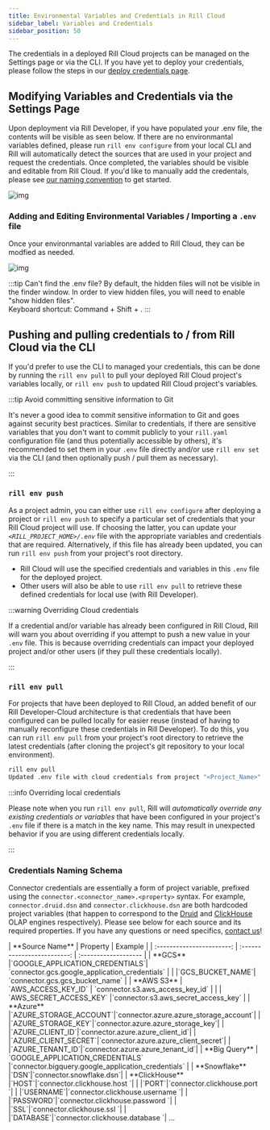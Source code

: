 ```yaml
---
title: Environmental Variables and Credentials in Rill Cloud
sidebar_label: Variables and Credentials 
sidebar_position: 50
---
```


The credentials in a deployed Rill Cloud projects can be managed on the Settings page or via the CLI. If you have yet to deploy your credentials, please follow the steps in our [deploy credentials page](/deploy/deploy-credentials#configure-environmental-variables-and-credentials-for-rill-cloud). 

## Modifying Variables and Credentials via the Settings Page
Upon deployment via Rill Developer, if you have populated your .env file, the contents will be visible as seen below. If there are no environmantal variables defined, please run `rill env configure` from your local CLI and Rill will automatically detect the sources that are used in your project and request the credentials. Once completed, the variables should be visible and editable from Rill Cloud. If you'd like to manually add the credentals, please see [our naming convention](#credentials-naming-schema) to get started. 

![img](/img/tutorials/admin/env-var-ui.png)

### Adding and Editing Environmental Variables / Importing a `.env` file
Once your environmantal variables are added to Rill Cloud, they can be modfied as needed.

![img](/img/manage/var-and-creds/add-variable.png)

:::tip Can't find the .env file?
By default, the hidden files will not be visible in the finder window. In order to view hidden files, you will need to enable "show hidden files".  
Keyboard shortcut: Command + Shift + .
:::

## Pushing and pulling credentials to / from Rill Cloud via the CLI

If you'd prefer to use the CLI to managed your credentials, this can be done by running the `rill env pull` to pull your deployed Rill Cloud project's variables locally, or `rill env push` to updated Rill Cloud project's variables.

:::tip Avoid committing sensitive information to Git

It's never a good idea to commit sensitive information to Git and goes against security best practices. Similar to credentials, if there are sensitive variables that you don't want to commit publicly to your `rill.yaml` configuration file (and thus potentially accessible by others), it's recommended to set them in your `.env` file directly and/or use `rill env set` via the CLI (and then optionally push / pull them as necessary).

:::

### `rill env push`

As a project admin, you can either use `rill env configure` after deploying a project or `rill env push` to specify a particular set of credentials that your Rill Cloud project will use. If choosing the latter, you can update your *`<RILL_PROJECT_HOME>/.env`* file with the appropriate variables and credentials that are required. Alternatively, if this file has already been updated, you can run `rill env push` from your project's root directory.
- Rill Cloud will use the specified credentials and variables in this `.env` file for the deployed project.
- Other users will also be able to use `rill env pull` to retrieve these defined credentials for local use (with Rill Developer).

:::warning Overriding Cloud credentials

If a credential and/or variable has already been configured in Rill Cloud, Rill will warn you about overriding if you attempt to push a new value in your `.env` file. This is because overriding credentials can impact your deployed project and/or other users (if they pull these credentials locally).

:::

### `rill env pull`

For projects that have been deployed to Rill Cloud, an added benefit of our Rill Developer-Cloud architecture is that credentials that have been configured can be pulled locally for easier reuse (instead of having to manually reconfigure these credentials in Rill Developer). To do this, you can run `rill env pull` from your project's root directory to retrieve the latest credentials (after cloning the project's git repository to your local environment).

```bash
rill env pull
Updated .env file with cloud credentials from project "<Project_Name>".
```

:::info Overriding local credentials

Please note when you run `rill env pull`, Rill will *automatically override any existing credentials or variables* that have been configured in your project's `.env` file if there is a match in the key name. This may result in unexpected behavior if you are using different credentials locally.

:::

### Credentials Naming Schema 

Connector credentials are essentially a form of project variable, prefixed using the `connector.<connector_name>.<property>` syntax. For example, `connector.druid.dsn` and `connector.clickhouse.dsn` are both hardcoded project variables (that happen to correspond to the [Druid](/reference/olap-engines/druid.md) and [ClickHouse](/reference/olap-engines/clickhouse.md) OLAP engines respectively). Please see below for each source and its required properties. If you have any questions or need specifics, [contact us](../../contact)! 



<div
    style={{
    width: '100%',
    margin: 'auto',
    padding: '20px',
    textAlign: 'center', 
    display: 'flex', 
    justifyContent: 'center',
    alignItems: 'center'
    }}
>
|           **Source Name**   |        Property             |      Example         |
| :-----------------------: | :-------------------------:  | :------------------- |
|       **GCS**                |`GOOGLE_APPLICATION_CREDENTIALS`| `connector.gcs.google_application_credentials` |
|                          |`GCS_BUCKET_NAME`| `connector.gcs.gcs_bucket_name` |
| **AWS S3**                  | `AWS_ACCESS_KEY_ID`         | `connector.s3.aws_access_key_id` |
|                          | `AWS_SECRET_ACCESS_KEY`     |`connector.s3.aws_secret_access_key` |
|       **Azure**              |`AZURE_STORAGE_ACCOUNT`|`connector.azure.azure_storage_account`|
|                          |`AZURE_STORAGE_KEY`|`connector.azure.azure_storage_key`|
|                          |`AZURE_CLIENT_ID`|`connector.azure.azure_client_id`|
|                          |`AZURE_CLIENT_SECRET`|`connector.azure.azure_client_secret`|
|                          |`AZURE_TENANT_ID`|`connector.azure.azure_tenant_id`|
| **Big Query**               | `GOOGLE_APPLICATION_CREDENTIALS` |`connector.bigquery.google_application_credentials` |
|     **Snowflake**            |`DSN`|`connector.snowflake.dsn`|
|     **ClickHouse**           |`HOST`|`connector.clickhouse.host `|
|                          |`PORT`|`connector.clickhouse.port `|
|                          |`USERNAME`|`connector.clickhouse.username `|
|                          |`PASSWORD`|`connector.clickhouse.password `|
|                          |`SSL`|`connector.clickhouse.ssl `|
|                          |`DATABASE`|`connector.clickhouse.database `|
...

</div>